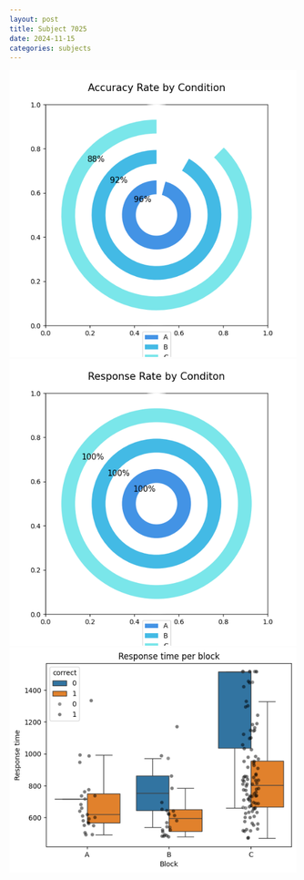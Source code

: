 ```yaml
---
layout: post
title: Subject 7025
date: 2024-11-15
categories: subjects
---
```


![](data/7025/run-9/7025_accuracy_rate.png)
![](data/7025/run-9/7025_response_rate.png)
![](data/7025/run-9/7025_rt.png)
